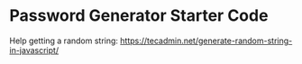 # Password Generator Starter Code


Help getting a random string: https://tecadmin.net/generate-random-string-in-javascript/